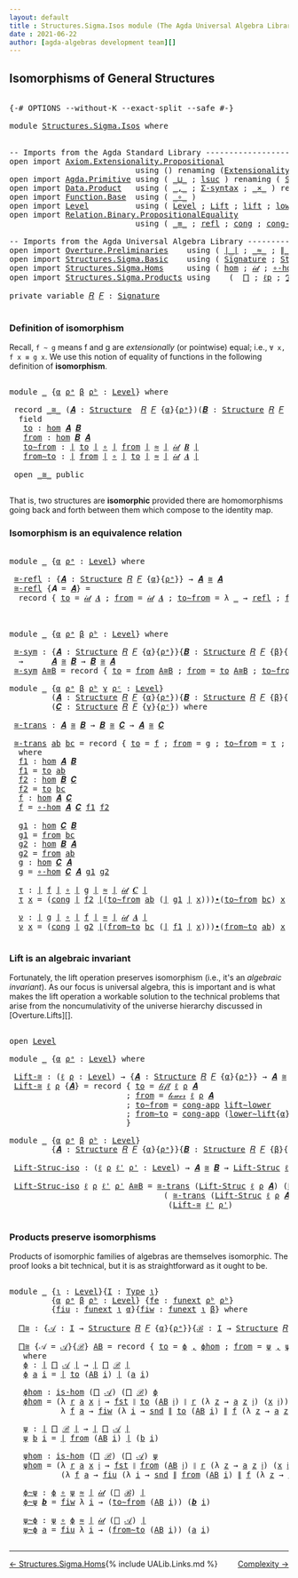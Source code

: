 ```yaml
---
layout: default
title : Structures.Sigma.Isos module (The Agda Universal Algebra Library)
date : 2021-06-22
author: [agda-algebras development team][]
---
```


## <a id="isomorphisms-of-general-structures">Isomorphisms of General Structures</a>

<pre class="Agda">

<a id="261" class="Symbol">{-#</a> <a id="265" class="Keyword">OPTIONS</a> <a id="273" class="Pragma">--without-K</a> <a id="285" class="Pragma">--exact-split</a> <a id="299" class="Pragma">--safe</a> <a id="306" class="Symbol">#-}</a>

<a id="311" class="Keyword">module</a> <a id="318" href="Structures.Sigma.Isos.html" class="Module">Structures.Sigma.Isos</a> <a id="340" class="Keyword">where</a>


<a id="348" class="Comment">-- Imports from the Agda Standard Library ------------------------------------------------------</a>
<a id="445" class="Keyword">open</a> <a id="450" class="Keyword">import</a> <a id="457" href="Axiom.Extensionality.Propositional.html" class="Module">Axiom.Extensionality.Propositional</a>
                           <a id="519" class="Keyword">using</a> <a id="525" class="Symbol">()</a> <a id="528" class="Keyword">renaming</a> <a id="537" class="Symbol">(</a><a id="538" href="Axiom.Extensionality.Propositional.html#741" class="Function">Extensionality</a> <a id="553" class="Symbol">to</a> <a id="556" class="Function">funext</a><a id="562" class="Symbol">)</a>
<a id="564" class="Keyword">open</a> <a id="569" class="Keyword">import</a> <a id="576" href="Agda.Primitive.html" class="Module">Agda.Primitive</a> <a id="591" class="Keyword">using</a> <a id="597" class="Symbol">(</a> <a id="599" href="Agda.Primitive.html#810" class="Primitive Operator">_⊔_</a> <a id="603" class="Symbol">;</a> <a id="605" href="Agda.Primitive.html#780" class="Primitive">lsuc</a> <a id="610" class="Symbol">)</a> <a id="612" class="Keyword">renaming</a> <a id="621" class="Symbol">(</a> <a id="623" href="Agda.Primitive.html#326" class="Primitive">Set</a> <a id="627" class="Symbol">to</a> <a id="630" class="Primitive">Type</a> <a id="635" class="Symbol">)</a>
<a id="637" class="Keyword">open</a> <a id="642" class="Keyword">import</a> <a id="649" href="Data.Product.html" class="Module">Data.Product</a>   <a id="664" class="Keyword">using</a> <a id="670" class="Symbol">(</a> <a id="672" href="Agda.Builtin.Sigma.html#236" class="InductiveConstructor Operator">_,_</a> <a id="676" class="Symbol">;</a> <a id="678" href="Data.Product.html#916" class="Function">Σ-syntax</a> <a id="687" class="Symbol">;</a> <a id="689" href="Data.Product.html#1167" class="Function Operator">_×_</a> <a id="693" class="Symbol">)</a> <a id="695" class="Keyword">renaming</a> <a id="704" class="Symbol">(</a> <a id="706" href="Agda.Builtin.Sigma.html#252" class="Field">proj₁</a> <a id="712" class="Symbol">to</a> <a id="715" class="Field">fst</a> <a id="719" class="Symbol">;</a> <a id="721" href="Agda.Builtin.Sigma.html#264" class="Field">proj₂</a> <a id="727" class="Symbol">to</a> <a id="730" class="Field">snd</a> <a id="734" class="Symbol">)</a>
<a id="736" class="Keyword">open</a> <a id="741" class="Keyword">import</a> <a id="748" href="Function.Base.html" class="Module">Function.Base</a>  <a id="763" class="Keyword">using</a> <a id="769" class="Symbol">(</a> <a id="771" href="Function.Base.html#1031" class="Function Operator">_∘_</a> <a id="775" class="Symbol">)</a>
<a id="777" class="Keyword">open</a> <a id="782" class="Keyword">import</a> <a id="789" href="Level.html" class="Module">Level</a>          <a id="804" class="Keyword">using</a> <a id="810" class="Symbol">(</a> <a id="812" href="Agda.Primitive.html#597" class="Postulate">Level</a> <a id="818" class="Symbol">;</a> <a id="820" href="Level.html#400" class="Record">Lift</a> <a id="825" class="Symbol">;</a> <a id="827" href="Level.html#457" class="InductiveConstructor">lift</a> <a id="832" class="Symbol">;</a> <a id="834" href="Level.html#470" class="Field">lower</a> <a id="840" class="Symbol">)</a>
<a id="842" class="Keyword">open</a> <a id="847" class="Keyword">import</a> <a id="854" href="Relation.Binary.PropositionalEquality.html" class="Module">Relation.Binary.PropositionalEquality</a>
                           <a id="919" class="Keyword">using</a> <a id="925" class="Symbol">(</a> <a id="927" href="Agda.Builtin.Equality.html#151" class="Datatype Operator">_≡_</a> <a id="931" class="Symbol">;</a> <a id="933" href="Agda.Builtin.Equality.html#208" class="InductiveConstructor">refl</a> <a id="938" class="Symbol">;</a> <a id="940" href="Relation.Binary.PropositionalEquality.Core.html#1130" class="Function">cong</a> <a id="945" class="Symbol">;</a> <a id="947" href="Relation.Binary.PropositionalEquality.Core.html#1461" class="Function">cong-app</a> <a id="956" class="Symbol">)</a>

<a id="959" class="Comment">-- Imports from the Agda Universal Algebra Library ---------------------------------------------</a>
<a id="1056" class="Keyword">open</a> <a id="1061" class="Keyword">import</a> <a id="1068" href="Overture.Preliminaries.html" class="Module">Overture.Preliminaries</a>    <a id="1094" class="Keyword">using</a> <a id="1100" class="Symbol">(</a> <a id="1102" href="Overture.Preliminaries.html#4524" class="Function Operator">∣_∣</a> <a id="1106" class="Symbol">;</a> <a id="1108" href="Overture.Preliminaries.html#9602" class="Function Operator">_≈_</a> <a id="1112" class="Symbol">;</a> <a id="1114" href="Overture.Preliminaries.html#4562" class="Function Operator">∥_∥</a> <a id="1118" class="Symbol">;</a> <a id="1120" href="Overture.Preliminaries.html#5554" class="Function Operator">_∙_</a> <a id="1124" class="Symbol">;</a> <a id="1126" href="Overture.Preliminaries.html#8928" class="Function">lower∼lift</a> <a id="1137" class="Symbol">;</a> <a id="1139" href="Overture.Preliminaries.html#8852" class="Function">lift∼lower</a> <a id="1150" class="Symbol">)</a>
<a id="1152" class="Keyword">open</a> <a id="1157" class="Keyword">import</a> <a id="1164" href="Structures.Sigma.Basic.html" class="Module">Structures.Sigma.Basic</a>    <a id="1190" class="Keyword">using</a> <a id="1196" class="Symbol">(</a> <a id="1198" href="Structures.Sigma.Basic.html#1170" class="Function">Signature</a> <a id="1208" class="Symbol">;</a> <a id="1210" href="Structures.Sigma.Basic.html#1331" class="Function">Structure</a> <a id="1220" class="Symbol">;</a> <a id="1222" href="Structures.Sigma.Basic.html#3854" class="Function">Lift-Struc</a> <a id="1233" class="Symbol">)</a>
<a id="1235" class="Keyword">open</a> <a id="1240" class="Keyword">import</a> <a id="1247" href="Structures.Sigma.Homs.html" class="Module">Structures.Sigma.Homs</a>     <a id="1273" class="Keyword">using</a> <a id="1279" class="Symbol">(</a> <a id="1281" href="Structures.Sigma.Homs.html#2342" class="Function">hom</a> <a id="1285" class="Symbol">;</a> <a id="1287" href="Structures.Sigma.Homs.html#3456" class="Function">𝒾𝒹</a> <a id="1290" class="Symbol">;</a> <a id="1292" href="Structures.Sigma.Homs.html#3330" class="Function">∘-hom</a> <a id="1298" class="Symbol">;</a> <a id="1300" href="Structures.Sigma.Homs.html#4285" class="Function">𝓁𝒾𝒻𝓉</a> <a id="1305" class="Symbol">;</a> <a id="1307" href="Structures.Sigma.Homs.html#4425" class="Function">𝓁ℴ𝓌ℯ𝓇</a> <a id="1313" class="Symbol">;</a> <a id="1315" href="Structures.Sigma.Homs.html#2251" class="Function">is-hom</a><a id="1321" class="Symbol">)</a>
<a id="1323" class="Keyword">open</a> <a id="1328" class="Keyword">import</a> <a id="1335" href="Structures.Sigma.Products.html" class="Module">Structures.Sigma.Products</a> <a id="1361" class="Keyword">using</a>    <a id="1370" class="Symbol">(</a>  <a id="1373" href="Structures.Sigma.Products.html#874" class="Function">⨅</a> <a id="1375" class="Symbol">;</a> <a id="1377" href="Structures.Sigma.Products.html#1275" class="Function">ℓp</a> <a id="1380" class="Symbol">;</a> <a id="1382" href="Structures.Sigma.Products.html#1311" class="Function">ℑ</a> <a id="1384" class="Symbol">;</a> <a id="1386" href="Structures.Sigma.Products.html#1361" class="Function">𝔖</a> <a id="1388" class="Symbol">;</a> <a id="1390" href="Structures.Sigma.Products.html#1429" class="Function">class-prod</a> <a id="1401" class="Symbol">)</a>

<a id="1404" class="Keyword">private</a> <a id="1412" class="Keyword">variable</a> <a id="1421" href="Structures.Sigma.Isos.html#1421" class="Generalizable">𝑅</a> <a id="1423" href="Structures.Sigma.Isos.html#1423" class="Generalizable">𝐹</a> <a id="1425" class="Symbol">:</a> <a id="1427" href="Structures.Sigma.Basic.html#1170" class="Function">Signature</a>

</pre>


### <a id="isomorphism-toolbox">Definition of isomorphism</a>

Recall, `f ~ g` means f and g are *extensionally* (or pointwise) equal; i.e., `∀ x, f x ≡ g x`. We use this notion of equality of functions in the following definition of **isomorphism**.

<pre class="Agda">

<a id="1717" class="Keyword">module</a> <a id="1724" href="Structures.Sigma.Isos.html#1724" class="Module">_</a> <a id="1726" class="Symbol">{</a><a id="1727" href="Structures.Sigma.Isos.html#1727" class="Bound">α</a> <a id="1729" href="Structures.Sigma.Isos.html#1729" class="Bound">ρᵃ</a> <a id="1732" href="Structures.Sigma.Isos.html#1732" class="Bound">β</a> <a id="1734" href="Structures.Sigma.Isos.html#1734" class="Bound">ρᵇ</a> <a id="1737" class="Symbol">:</a> <a id="1739" href="Agda.Primitive.html#597" class="Postulate">Level</a><a id="1744" class="Symbol">}</a> <a id="1746" class="Keyword">where</a>

 <a id="1754" class="Keyword">record</a> <a id="1761" href="Structures.Sigma.Isos.html#1761" class="Record Operator">_≅_</a> <a id="1765" class="Symbol">(</a><a id="1766" href="Structures.Sigma.Isos.html#1766" class="Bound">𝑨</a> <a id="1768" class="Symbol">:</a> <a id="1770" href="Structures.Sigma.Basic.html#1331" class="Function">Structure</a>  <a id="1781" href="Structures.Sigma.Isos.html#1421" class="Generalizable">𝑅</a> <a id="1783" href="Structures.Sigma.Isos.html#1423" class="Generalizable">𝐹</a> <a id="1785" class="Symbol">{</a><a id="1786" href="Structures.Sigma.Isos.html#1727" class="Bound">α</a><a id="1787" class="Symbol">}{</a><a id="1789" href="Structures.Sigma.Isos.html#1729" class="Bound">ρᵃ</a><a id="1791" class="Symbol">})(</a><a id="1794" href="Structures.Sigma.Isos.html#1794" class="Bound">𝑩</a> <a id="1796" class="Symbol">:</a> <a id="1798" href="Structures.Sigma.Basic.html#1331" class="Function">Structure</a> <a id="1808" href="Structures.Sigma.Isos.html#1421" class="Generalizable">𝑅</a> <a id="1810" href="Structures.Sigma.Isos.html#1423" class="Generalizable">𝐹</a> <a id="1812" class="Symbol">{</a><a id="1813" href="Structures.Sigma.Isos.html#1732" class="Bound">β</a><a id="1814" class="Symbol">}{</a><a id="1816" href="Structures.Sigma.Isos.html#1734" class="Bound">ρᵇ</a><a id="1818" class="Symbol">})</a> <a id="1821" class="Symbol">:</a> <a id="1823" href="Structures.Sigma.Isos.html#630" class="Primitive">Type</a> <a id="1828" class="Symbol">(</a><a id="1829" href="Structures.Sigma.Isos.html#1727" class="Bound">α</a> <a id="1831" href="Agda.Primitive.html#810" class="Primitive Operator">⊔</a> <a id="1833" href="Structures.Sigma.Isos.html#1729" class="Bound">ρᵃ</a> <a id="1836" href="Agda.Primitive.html#810" class="Primitive Operator">⊔</a> <a id="1838" href="Structures.Sigma.Isos.html#1732" class="Bound">β</a> <a id="1840" href="Agda.Primitive.html#810" class="Primitive Operator">⊔</a> <a id="1842" href="Structures.Sigma.Isos.html#1734" class="Bound">ρᵇ</a><a id="1844" class="Symbol">)</a> <a id="1846" class="Keyword">where</a>
  <a id="1854" class="Keyword">field</a>
   <a id="1863" href="Structures.Sigma.Isos.html#1863" class="Field">to</a> <a id="1866" class="Symbol">:</a> <a id="1868" href="Structures.Sigma.Homs.html#2342" class="Function">hom</a> <a id="1872" href="Structures.Sigma.Isos.html#1766" class="Bound">𝑨</a> <a id="1874" href="Structures.Sigma.Isos.html#1794" class="Bound">𝑩</a>
   <a id="1879" href="Structures.Sigma.Isos.html#1879" class="Field">from</a> <a id="1884" class="Symbol">:</a> <a id="1886" href="Structures.Sigma.Homs.html#2342" class="Function">hom</a> <a id="1890" href="Structures.Sigma.Isos.html#1794" class="Bound">𝑩</a> <a id="1892" href="Structures.Sigma.Isos.html#1766" class="Bound">𝑨</a>
   <a id="1897" href="Structures.Sigma.Isos.html#1897" class="Field">to∼from</a> <a id="1905" class="Symbol">:</a> <a id="1907" href="Overture.Preliminaries.html#4524" class="Function Operator">∣</a> <a id="1909" href="Structures.Sigma.Isos.html#1863" class="Field">to</a> <a id="1912" href="Overture.Preliminaries.html#4524" class="Function Operator">∣</a> <a id="1914" href="Function.Base.html#1031" class="Function Operator">∘</a> <a id="1916" href="Overture.Preliminaries.html#4524" class="Function Operator">∣</a> <a id="1918" href="Structures.Sigma.Isos.html#1879" class="Field">from</a> <a id="1923" href="Overture.Preliminaries.html#4524" class="Function Operator">∣</a> <a id="1925" href="Overture.Preliminaries.html#9602" class="Function Operator">≈</a> <a id="1927" href="Overture.Preliminaries.html#4524" class="Function Operator">∣</a> <a id="1929" href="Structures.Sigma.Homs.html#3456" class="Function">𝒾𝒹</a> <a id="1932" href="Structures.Sigma.Isos.html#1794" class="Bound">𝑩</a> <a id="1934" href="Overture.Preliminaries.html#4524" class="Function Operator">∣</a>
   <a id="1939" href="Structures.Sigma.Isos.html#1939" class="Field">from∼to</a> <a id="1947" class="Symbol">:</a> <a id="1949" href="Overture.Preliminaries.html#4524" class="Function Operator">∣</a> <a id="1951" href="Structures.Sigma.Isos.html#1879" class="Field">from</a> <a id="1956" href="Overture.Preliminaries.html#4524" class="Function Operator">∣</a> <a id="1958" href="Function.Base.html#1031" class="Function Operator">∘</a> <a id="1960" href="Overture.Preliminaries.html#4524" class="Function Operator">∣</a> <a id="1962" href="Structures.Sigma.Isos.html#1863" class="Field">to</a> <a id="1965" href="Overture.Preliminaries.html#4524" class="Function Operator">∣</a> <a id="1967" href="Overture.Preliminaries.html#9602" class="Function Operator">≈</a> <a id="1969" href="Overture.Preliminaries.html#4524" class="Function Operator">∣</a> <a id="1971" href="Structures.Sigma.Homs.html#3456" class="Function">𝒾𝒹</a> <a id="1974" href="Structures.Sigma.Isos.html#1766" class="Bound">𝑨</a> <a id="1976" href="Overture.Preliminaries.html#4524" class="Function Operator">∣</a>

 <a id="1980" class="Keyword">open</a> <a id="1985" href="Structures.Sigma.Isos.html#1761" class="Module Operator">_≅_</a> <a id="1989" class="Keyword">public</a>

</pre>

That is, two structures are **isomorphic** provided there are homomorphisms going back and forth between them which compose to the identity map.



### <a id="isomorphism-is-an-equivalence-relation">Isomorphism is an equivalence relation</a>

<pre class="Agda">

<a id="2266" class="Keyword">module</a> <a id="2273" href="Structures.Sigma.Isos.html#2273" class="Module">_</a> <a id="2275" class="Symbol">{</a><a id="2276" href="Structures.Sigma.Isos.html#2276" class="Bound">α</a> <a id="2278" href="Structures.Sigma.Isos.html#2278" class="Bound">ρᵃ</a> <a id="2281" class="Symbol">:</a> <a id="2283" href="Agda.Primitive.html#597" class="Postulate">Level</a><a id="2288" class="Symbol">}</a> <a id="2290" class="Keyword">where</a>

 <a id="2298" href="Structures.Sigma.Isos.html#2298" class="Function">≅-refl</a> <a id="2305" class="Symbol">:</a> <a id="2307" class="Symbol">{</a><a id="2308" href="Structures.Sigma.Isos.html#2308" class="Bound">𝑨</a> <a id="2310" class="Symbol">:</a> <a id="2312" href="Structures.Sigma.Basic.html#1331" class="Function">Structure</a> <a id="2322" href="Structures.Sigma.Isos.html#1421" class="Generalizable">𝑅</a> <a id="2324" href="Structures.Sigma.Isos.html#1423" class="Generalizable">𝐹</a> <a id="2326" class="Symbol">{</a><a id="2327" href="Structures.Sigma.Isos.html#2276" class="Bound">α</a><a id="2328" class="Symbol">}{</a><a id="2330" href="Structures.Sigma.Isos.html#2278" class="Bound">ρᵃ</a><a id="2332" class="Symbol">}}</a> <a id="2335" class="Symbol">→</a> <a id="2337" href="Structures.Sigma.Isos.html#2308" class="Bound">𝑨</a> <a id="2339" href="Structures.Sigma.Isos.html#1761" class="Record Operator">≅</a> <a id="2341" href="Structures.Sigma.Isos.html#2308" class="Bound">𝑨</a>
 <a id="2344" href="Structures.Sigma.Isos.html#2298" class="Function">≅-refl</a> <a id="2351" class="Symbol">{</a><a id="2352" class="Argument">𝑨</a> <a id="2354" class="Symbol">=</a> <a id="2356" href="Structures.Sigma.Isos.html#2356" class="Bound">𝑨</a><a id="2357" class="Symbol">}</a> <a id="2359" class="Symbol">=</a>
  <a id="2363" class="Keyword">record</a> <a id="2370" class="Symbol">{</a> <a id="2372" href="Structures.Sigma.Isos.html#1863" class="Field">to</a> <a id="2375" class="Symbol">=</a> <a id="2377" href="Structures.Sigma.Homs.html#3456" class="Function">𝒾𝒹</a> <a id="2380" href="Structures.Sigma.Isos.html#2356" class="Bound">𝑨</a> <a id="2382" class="Symbol">;</a> <a id="2384" href="Structures.Sigma.Isos.html#1879" class="Field">from</a> <a id="2389" class="Symbol">=</a> <a id="2391" href="Structures.Sigma.Homs.html#3456" class="Function">𝒾𝒹</a> <a id="2394" href="Structures.Sigma.Isos.html#2356" class="Bound">𝑨</a> <a id="2396" class="Symbol">;</a> <a id="2398" href="Structures.Sigma.Isos.html#1897" class="Field">to∼from</a> <a id="2406" class="Symbol">=</a> <a id="2408" class="Symbol">λ</a> <a id="2410" href="Structures.Sigma.Isos.html#2410" class="Bound">_</a> <a id="2412" class="Symbol">→</a> <a id="2414" href="Agda.Builtin.Equality.html#208" class="InductiveConstructor">refl</a> <a id="2419" class="Symbol">;</a> <a id="2421" href="Structures.Sigma.Isos.html#1939" class="Field">from∼to</a> <a id="2429" class="Symbol">=</a> <a id="2431" class="Symbol">λ</a> <a id="2433" href="Structures.Sigma.Isos.html#2433" class="Bound">_</a> <a id="2435" class="Symbol">→</a> <a id="2437" href="Agda.Builtin.Equality.html#208" class="InductiveConstructor">refl</a> <a id="2442" class="Symbol">}</a>



<a id="2447" class="Keyword">module</a> <a id="2454" href="Structures.Sigma.Isos.html#2454" class="Module">_</a> <a id="2456" class="Symbol">{</a><a id="2457" href="Structures.Sigma.Isos.html#2457" class="Bound">α</a> <a id="2459" href="Structures.Sigma.Isos.html#2459" class="Bound">ρᵃ</a> <a id="2462" href="Structures.Sigma.Isos.html#2462" class="Bound">β</a> <a id="2464" href="Structures.Sigma.Isos.html#2464" class="Bound">ρᵇ</a> <a id="2467" class="Symbol">:</a> <a id="2469" href="Agda.Primitive.html#597" class="Postulate">Level</a><a id="2474" class="Symbol">}</a> <a id="2476" class="Keyword">where</a>

 <a id="2484" href="Structures.Sigma.Isos.html#2484" class="Function">≅-sym</a> <a id="2490" class="Symbol">:</a> <a id="2492" class="Symbol">{</a><a id="2493" href="Structures.Sigma.Isos.html#2493" class="Bound">𝑨</a> <a id="2495" class="Symbol">:</a> <a id="2497" href="Structures.Sigma.Basic.html#1331" class="Function">Structure</a> <a id="2507" href="Structures.Sigma.Isos.html#1421" class="Generalizable">𝑅</a> <a id="2509" href="Structures.Sigma.Isos.html#1423" class="Generalizable">𝐹</a> <a id="2511" class="Symbol">{</a><a id="2512" href="Structures.Sigma.Isos.html#2457" class="Bound">α</a><a id="2513" class="Symbol">}{</a><a id="2515" href="Structures.Sigma.Isos.html#2459" class="Bound">ρᵃ</a><a id="2517" class="Symbol">}}{</a><a id="2520" href="Structures.Sigma.Isos.html#2520" class="Bound">𝑩</a> <a id="2522" class="Symbol">:</a> <a id="2524" href="Structures.Sigma.Basic.html#1331" class="Function">Structure</a> <a id="2534" href="Structures.Sigma.Isos.html#1421" class="Generalizable">𝑅</a> <a id="2536" href="Structures.Sigma.Isos.html#1423" class="Generalizable">𝐹</a> <a id="2538" class="Symbol">{</a><a id="2539" href="Structures.Sigma.Isos.html#2462" class="Bound">β</a><a id="2540" class="Symbol">}{</a><a id="2542" href="Structures.Sigma.Isos.html#2464" class="Bound">ρᵇ</a><a id="2544" class="Symbol">}}</a>
  <a id="2549" class="Symbol">→</a>      <a id="2556" href="Structures.Sigma.Isos.html#2493" class="Bound">𝑨</a> <a id="2558" href="Structures.Sigma.Isos.html#1761" class="Record Operator">≅</a> <a id="2560" href="Structures.Sigma.Isos.html#2520" class="Bound">𝑩</a> <a id="2562" class="Symbol">→</a> <a id="2564" href="Structures.Sigma.Isos.html#2520" class="Bound">𝑩</a> <a id="2566" href="Structures.Sigma.Isos.html#1761" class="Record Operator">≅</a> <a id="2568" href="Structures.Sigma.Isos.html#2493" class="Bound">𝑨</a>
 <a id="2571" href="Structures.Sigma.Isos.html#2484" class="Function">≅-sym</a> <a id="2577" href="Structures.Sigma.Isos.html#2577" class="Bound">A≅B</a> <a id="2581" class="Symbol">=</a> <a id="2583" class="Keyword">record</a> <a id="2590" class="Symbol">{</a> <a id="2592" href="Structures.Sigma.Isos.html#1863" class="Field">to</a> <a id="2595" class="Symbol">=</a> <a id="2597" href="Structures.Sigma.Isos.html#1879" class="Field">from</a> <a id="2602" href="Structures.Sigma.Isos.html#2577" class="Bound">A≅B</a> <a id="2606" class="Symbol">;</a> <a id="2608" href="Structures.Sigma.Isos.html#1879" class="Field">from</a> <a id="2613" class="Symbol">=</a> <a id="2615" href="Structures.Sigma.Isos.html#1863" class="Field">to</a> <a id="2618" href="Structures.Sigma.Isos.html#2577" class="Bound">A≅B</a> <a id="2622" class="Symbol">;</a> <a id="2624" href="Structures.Sigma.Isos.html#1897" class="Field">to∼from</a> <a id="2632" class="Symbol">=</a> <a id="2634" href="Structures.Sigma.Isos.html#1939" class="Field">from∼to</a> <a id="2642" href="Structures.Sigma.Isos.html#2577" class="Bound">A≅B</a> <a id="2646" class="Symbol">;</a> <a id="2648" href="Structures.Sigma.Isos.html#1939" class="Field">from∼to</a> <a id="2656" class="Symbol">=</a> <a id="2658" href="Structures.Sigma.Isos.html#1897" class="Field">to∼from</a> <a id="2666" href="Structures.Sigma.Isos.html#2577" class="Bound">A≅B</a> <a id="2670" class="Symbol">}</a>

<a id="2673" class="Keyword">module</a> <a id="2680" href="Structures.Sigma.Isos.html#2680" class="Module">_</a> <a id="2682" class="Symbol">{</a><a id="2683" href="Structures.Sigma.Isos.html#2683" class="Bound">α</a> <a id="2685" href="Structures.Sigma.Isos.html#2685" class="Bound">ρᵃ</a> <a id="2688" href="Structures.Sigma.Isos.html#2688" class="Bound">β</a> <a id="2690" href="Structures.Sigma.Isos.html#2690" class="Bound">ρᵇ</a> <a id="2693" href="Structures.Sigma.Isos.html#2693" class="Bound">γ</a> <a id="2695" href="Structures.Sigma.Isos.html#2695" class="Bound">ρᶜ</a> <a id="2698" class="Symbol">:</a> <a id="2700" href="Agda.Primitive.html#597" class="Postulate">Level</a><a id="2705" class="Symbol">}</a>
         <a id="2716" class="Symbol">(</a><a id="2717" href="Structures.Sigma.Isos.html#2717" class="Bound">𝑨</a> <a id="2719" class="Symbol">:</a> <a id="2721" href="Structures.Sigma.Basic.html#1331" class="Function">Structure</a> <a id="2731" href="Structures.Sigma.Isos.html#1421" class="Generalizable">𝑅</a> <a id="2733" href="Structures.Sigma.Isos.html#1423" class="Generalizable">𝐹</a> <a id="2735" class="Symbol">{</a><a id="2736" href="Structures.Sigma.Isos.html#2683" class="Bound">α</a><a id="2737" class="Symbol">}{</a><a id="2739" href="Structures.Sigma.Isos.html#2685" class="Bound">ρᵃ</a><a id="2741" class="Symbol">}){</a><a id="2744" href="Structures.Sigma.Isos.html#2744" class="Bound">𝑩</a> <a id="2746" class="Symbol">:</a> <a id="2748" href="Structures.Sigma.Basic.html#1331" class="Function">Structure</a> <a id="2758" href="Structures.Sigma.Isos.html#1421" class="Generalizable">𝑅</a> <a id="2760" href="Structures.Sigma.Isos.html#1423" class="Generalizable">𝐹</a> <a id="2762" class="Symbol">{</a><a id="2763" href="Structures.Sigma.Isos.html#2688" class="Bound">β</a><a id="2764" class="Symbol">}{</a><a id="2766" href="Structures.Sigma.Isos.html#2690" class="Bound">ρᵇ</a><a id="2768" class="Symbol">}}</a>
         <a id="2780" class="Symbol">(</a><a id="2781" href="Structures.Sigma.Isos.html#2781" class="Bound">𝑪</a> <a id="2783" class="Symbol">:</a> <a id="2785" href="Structures.Sigma.Basic.html#1331" class="Function">Structure</a> <a id="2795" href="Structures.Sigma.Isos.html#1421" class="Generalizable">𝑅</a> <a id="2797" href="Structures.Sigma.Isos.html#1423" class="Generalizable">𝐹</a> <a id="2799" class="Symbol">{</a><a id="2800" href="Structures.Sigma.Isos.html#2693" class="Bound">γ</a><a id="2801" class="Symbol">}{</a><a id="2803" href="Structures.Sigma.Isos.html#2695" class="Bound">ρᶜ</a><a id="2805" class="Symbol">})</a> <a id="2808" class="Keyword">where</a>

 <a id="2816" href="Structures.Sigma.Isos.html#2816" class="Function">≅-trans</a> <a id="2824" class="Symbol">:</a> <a id="2826" href="Structures.Sigma.Isos.html#2717" class="Bound">𝑨</a> <a id="2828" href="Structures.Sigma.Isos.html#1761" class="Record Operator">≅</a> <a id="2830" href="Structures.Sigma.Isos.html#2744" class="Bound">𝑩</a> <a id="2832" class="Symbol">→</a> <a id="2834" href="Structures.Sigma.Isos.html#2744" class="Bound">𝑩</a> <a id="2836" href="Structures.Sigma.Isos.html#1761" class="Record Operator">≅</a> <a id="2838" href="Structures.Sigma.Isos.html#2781" class="Bound">𝑪</a> <a id="2840" class="Symbol">→</a> <a id="2842" href="Structures.Sigma.Isos.html#2717" class="Bound">𝑨</a> <a id="2844" href="Structures.Sigma.Isos.html#1761" class="Record Operator">≅</a> <a id="2846" href="Structures.Sigma.Isos.html#2781" class="Bound">𝑪</a>

 <a id="2850" href="Structures.Sigma.Isos.html#2816" class="Function">≅-trans</a> <a id="2858" href="Structures.Sigma.Isos.html#2858" class="Bound">ab</a> <a id="2861" href="Structures.Sigma.Isos.html#2861" class="Bound">bc</a> <a id="2864" class="Symbol">=</a> <a id="2866" class="Keyword">record</a> <a id="2873" class="Symbol">{</a> <a id="2875" href="Structures.Sigma.Isos.html#1863" class="Field">to</a> <a id="2878" class="Symbol">=</a> <a id="2880" href="Structures.Sigma.Isos.html#2989" class="Function">f</a> <a id="2882" class="Symbol">;</a> <a id="2884" href="Structures.Sigma.Isos.html#1879" class="Field">from</a> <a id="2889" class="Symbol">=</a> <a id="2891" href="Structures.Sigma.Isos.html#3086" class="Function">g</a> <a id="2893" class="Symbol">;</a> <a id="2895" href="Structures.Sigma.Isos.html#1897" class="Field">to∼from</a> <a id="2903" class="Symbol">=</a> <a id="2905" href="Structures.Sigma.Isos.html#3123" class="Function">τ</a> <a id="2907" class="Symbol">;</a> <a id="2909" href="Structures.Sigma.Isos.html#1939" class="Field">from∼to</a> <a id="2917" class="Symbol">=</a> <a id="2919" href="Structures.Sigma.Isos.html#3215" class="Function">ν</a> <a id="2921" class="Symbol">}</a>
  <a id="2925" class="Keyword">where</a>
  <a id="2933" href="Structures.Sigma.Isos.html#2933" class="Function">f1</a> <a id="2936" class="Symbol">:</a> <a id="2938" href="Structures.Sigma.Homs.html#2342" class="Function">hom</a> <a id="2942" href="Structures.Sigma.Isos.html#2717" class="Bound">𝑨</a> <a id="2944" href="Structures.Sigma.Isos.html#2744" class="Bound">𝑩</a>
  <a id="2948" href="Structures.Sigma.Isos.html#2933" class="Function">f1</a> <a id="2951" class="Symbol">=</a> <a id="2953" href="Structures.Sigma.Isos.html#1863" class="Field">to</a> <a id="2956" href="Structures.Sigma.Isos.html#2858" class="Bound">ab</a>
  <a id="2961" href="Structures.Sigma.Isos.html#2961" class="Function">f2</a> <a id="2964" class="Symbol">:</a> <a id="2966" href="Structures.Sigma.Homs.html#2342" class="Function">hom</a> <a id="2970" href="Structures.Sigma.Isos.html#2744" class="Bound">𝑩</a> <a id="2972" href="Structures.Sigma.Isos.html#2781" class="Bound">𝑪</a>
  <a id="2976" href="Structures.Sigma.Isos.html#2961" class="Function">f2</a> <a id="2979" class="Symbol">=</a> <a id="2981" href="Structures.Sigma.Isos.html#1863" class="Field">to</a> <a id="2984" href="Structures.Sigma.Isos.html#2861" class="Bound">bc</a>
  <a id="2989" href="Structures.Sigma.Isos.html#2989" class="Function">f</a> <a id="2991" class="Symbol">:</a> <a id="2993" href="Structures.Sigma.Homs.html#2342" class="Function">hom</a> <a id="2997" href="Structures.Sigma.Isos.html#2717" class="Bound">𝑨</a> <a id="2999" href="Structures.Sigma.Isos.html#2781" class="Bound">𝑪</a>
  <a id="3003" href="Structures.Sigma.Isos.html#2989" class="Function">f</a> <a id="3005" class="Symbol">=</a> <a id="3007" href="Structures.Sigma.Homs.html#3330" class="Function">∘-hom</a> <a id="3013" href="Structures.Sigma.Isos.html#2717" class="Bound">𝑨</a> <a id="3015" href="Structures.Sigma.Isos.html#2781" class="Bound">𝑪</a> <a id="3017" href="Structures.Sigma.Isos.html#2933" class="Function">f1</a> <a id="3020" href="Structures.Sigma.Isos.html#2961" class="Function">f2</a>

  <a id="3026" href="Structures.Sigma.Isos.html#3026" class="Function">g1</a> <a id="3029" class="Symbol">:</a> <a id="3031" href="Structures.Sigma.Homs.html#2342" class="Function">hom</a> <a id="3035" href="Structures.Sigma.Isos.html#2781" class="Bound">𝑪</a> <a id="3037" href="Structures.Sigma.Isos.html#2744" class="Bound">𝑩</a>
  <a id="3041" href="Structures.Sigma.Isos.html#3026" class="Function">g1</a> <a id="3044" class="Symbol">=</a> <a id="3046" href="Structures.Sigma.Isos.html#1879" class="Field">from</a> <a id="3051" href="Structures.Sigma.Isos.html#2861" class="Bound">bc</a>
  <a id="3056" href="Structures.Sigma.Isos.html#3056" class="Function">g2</a> <a id="3059" class="Symbol">:</a> <a id="3061" href="Structures.Sigma.Homs.html#2342" class="Function">hom</a> <a id="3065" href="Structures.Sigma.Isos.html#2744" class="Bound">𝑩</a> <a id="3067" href="Structures.Sigma.Isos.html#2717" class="Bound">𝑨</a>
  <a id="3071" href="Structures.Sigma.Isos.html#3056" class="Function">g2</a> <a id="3074" class="Symbol">=</a> <a id="3076" href="Structures.Sigma.Isos.html#1879" class="Field">from</a> <a id="3081" href="Structures.Sigma.Isos.html#2858" class="Bound">ab</a>
  <a id="3086" href="Structures.Sigma.Isos.html#3086" class="Function">g</a> <a id="3088" class="Symbol">:</a> <a id="3090" href="Structures.Sigma.Homs.html#2342" class="Function">hom</a> <a id="3094" href="Structures.Sigma.Isos.html#2781" class="Bound">𝑪</a> <a id="3096" href="Structures.Sigma.Isos.html#2717" class="Bound">𝑨</a>
  <a id="3100" href="Structures.Sigma.Isos.html#3086" class="Function">g</a> <a id="3102" class="Symbol">=</a> <a id="3104" href="Structures.Sigma.Homs.html#3330" class="Function">∘-hom</a> <a id="3110" href="Structures.Sigma.Isos.html#2781" class="Bound">𝑪</a> <a id="3112" href="Structures.Sigma.Isos.html#2717" class="Bound">𝑨</a> <a id="3114" href="Structures.Sigma.Isos.html#3026" class="Function">g1</a> <a id="3117" href="Structures.Sigma.Isos.html#3056" class="Function">g2</a>

  <a id="3123" href="Structures.Sigma.Isos.html#3123" class="Function">τ</a> <a id="3125" class="Symbol">:</a> <a id="3127" href="Overture.Preliminaries.html#4524" class="Function Operator">∣</a> <a id="3129" href="Structures.Sigma.Isos.html#2989" class="Function">f</a> <a id="3131" href="Overture.Preliminaries.html#4524" class="Function Operator">∣</a> <a id="3133" href="Function.Base.html#1031" class="Function Operator">∘</a> <a id="3135" href="Overture.Preliminaries.html#4524" class="Function Operator">∣</a> <a id="3137" href="Structures.Sigma.Isos.html#3086" class="Function">g</a> <a id="3139" href="Overture.Preliminaries.html#4524" class="Function Operator">∣</a> <a id="3141" href="Overture.Preliminaries.html#9602" class="Function Operator">≈</a> <a id="3143" href="Overture.Preliminaries.html#4524" class="Function Operator">∣</a> <a id="3145" href="Structures.Sigma.Homs.html#3456" class="Function">𝒾𝒹</a> <a id="3148" href="Structures.Sigma.Isos.html#2781" class="Bound">𝑪</a> <a id="3150" href="Overture.Preliminaries.html#4524" class="Function Operator">∣</a>
  <a id="3154" href="Structures.Sigma.Isos.html#3123" class="Function">τ</a> <a id="3156" href="Structures.Sigma.Isos.html#3156" class="Bound">x</a> <a id="3158" class="Symbol">=</a> <a id="3160" class="Symbol">(</a><a id="3161" href="Relation.Binary.PropositionalEquality.Core.html#1130" class="Function">cong</a> <a id="3166" href="Overture.Preliminaries.html#4524" class="Function Operator">∣</a> <a id="3168" href="Structures.Sigma.Isos.html#2961" class="Function">f2</a> <a id="3171" href="Overture.Preliminaries.html#4524" class="Function Operator">∣</a><a id="3172" class="Symbol">(</a><a id="3173" href="Structures.Sigma.Isos.html#1897" class="Field">to∼from</a> <a id="3181" href="Structures.Sigma.Isos.html#2858" class="Bound">ab</a> <a id="3184" class="Symbol">(</a><a id="3185" href="Overture.Preliminaries.html#4524" class="Function Operator">∣</a> <a id="3187" href="Structures.Sigma.Isos.html#3026" class="Function">g1</a> <a id="3190" href="Overture.Preliminaries.html#4524" class="Function Operator">∣</a> <a id="3192" href="Structures.Sigma.Isos.html#3156" class="Bound">x</a><a id="3193" class="Symbol">)))</a><a id="3196" href="Overture.Preliminaries.html#5554" class="Function Operator">∙</a><a id="3197" class="Symbol">(</a><a id="3198" href="Structures.Sigma.Isos.html#1897" class="Field">to∼from</a> <a id="3206" href="Structures.Sigma.Isos.html#2861" class="Bound">bc</a><a id="3208" class="Symbol">)</a> <a id="3210" href="Structures.Sigma.Isos.html#3156" class="Bound">x</a>

  <a id="3215" href="Structures.Sigma.Isos.html#3215" class="Function">ν</a> <a id="3217" class="Symbol">:</a> <a id="3219" href="Overture.Preliminaries.html#4524" class="Function Operator">∣</a> <a id="3221" href="Structures.Sigma.Isos.html#3086" class="Function">g</a> <a id="3223" href="Overture.Preliminaries.html#4524" class="Function Operator">∣</a> <a id="3225" href="Function.Base.html#1031" class="Function Operator">∘</a> <a id="3227" href="Overture.Preliminaries.html#4524" class="Function Operator">∣</a> <a id="3229" href="Structures.Sigma.Isos.html#2989" class="Function">f</a> <a id="3231" href="Overture.Preliminaries.html#4524" class="Function Operator">∣</a> <a id="3233" href="Overture.Preliminaries.html#9602" class="Function Operator">≈</a> <a id="3235" href="Overture.Preliminaries.html#4524" class="Function Operator">∣</a> <a id="3237" href="Structures.Sigma.Homs.html#3456" class="Function">𝒾𝒹</a> <a id="3240" href="Structures.Sigma.Isos.html#2717" class="Bound">𝑨</a> <a id="3242" href="Overture.Preliminaries.html#4524" class="Function Operator">∣</a>
  <a id="3246" href="Structures.Sigma.Isos.html#3215" class="Function">ν</a> <a id="3248" href="Structures.Sigma.Isos.html#3248" class="Bound">x</a> <a id="3250" class="Symbol">=</a> <a id="3252" class="Symbol">(</a><a id="3253" href="Relation.Binary.PropositionalEquality.Core.html#1130" class="Function">cong</a> <a id="3258" href="Overture.Preliminaries.html#4524" class="Function Operator">∣</a> <a id="3260" href="Structures.Sigma.Isos.html#3056" class="Function">g2</a> <a id="3263" href="Overture.Preliminaries.html#4524" class="Function Operator">∣</a><a id="3264" class="Symbol">(</a><a id="3265" href="Structures.Sigma.Isos.html#1939" class="Field">from∼to</a> <a id="3273" href="Structures.Sigma.Isos.html#2861" class="Bound">bc</a> <a id="3276" class="Symbol">(</a><a id="3277" href="Overture.Preliminaries.html#4524" class="Function Operator">∣</a> <a id="3279" href="Structures.Sigma.Isos.html#2933" class="Function">f1</a> <a id="3282" href="Overture.Preliminaries.html#4524" class="Function Operator">∣</a> <a id="3284" href="Structures.Sigma.Isos.html#3248" class="Bound">x</a><a id="3285" class="Symbol">)))</a><a id="3288" href="Overture.Preliminaries.html#5554" class="Function Operator">∙</a><a id="3289" class="Symbol">(</a><a id="3290" href="Structures.Sigma.Isos.html#1939" class="Field">from∼to</a> <a id="3298" href="Structures.Sigma.Isos.html#2858" class="Bound">ab</a><a id="3300" class="Symbol">)</a> <a id="3302" href="Structures.Sigma.Isos.html#3248" class="Bound">x</a>

</pre>

### <a id="lift-is-an-algebraic-invariant">Lift is an algebraic invariant</a>

Fortunately, the lift operation preserves isomorphism (i.e., it's an *algebraic invariant*). As our focus is universal algebra, this is important and is what makes the lift operation a workable solution to the technical problems that arise from the noncumulativity of the universe hierarchy discussed in [Overture.Lifts][].

<pre class="Agda">

<a id="3735" class="Keyword">open</a> <a id="3740" href="Level.html" class="Module">Level</a>

<a id="3747" class="Keyword">module</a> <a id="3754" href="Structures.Sigma.Isos.html#3754" class="Module">_</a> <a id="3756" class="Symbol">{</a><a id="3757" href="Structures.Sigma.Isos.html#3757" class="Bound">α</a> <a id="3759" href="Structures.Sigma.Isos.html#3759" class="Bound">ρᵃ</a> <a id="3762" class="Symbol">:</a> <a id="3764" href="Agda.Primitive.html#597" class="Postulate">Level</a><a id="3769" class="Symbol">}</a> <a id="3771" class="Keyword">where</a>

 <a id="3779" href="Structures.Sigma.Isos.html#3779" class="Function">Lift-≅</a> <a id="3786" class="Symbol">:</a> <a id="3788" class="Symbol">(</a><a id="3789" href="Structures.Sigma.Isos.html#3789" class="Bound">ℓ</a> <a id="3791" href="Structures.Sigma.Isos.html#3791" class="Bound">ρ</a> <a id="3793" class="Symbol">:</a> <a id="3795" href="Agda.Primitive.html#597" class="Postulate">Level</a><a id="3800" class="Symbol">)</a> <a id="3802" class="Symbol">→</a> <a id="3804" class="Symbol">{</a><a id="3805" href="Structures.Sigma.Isos.html#3805" class="Bound">𝑨</a> <a id="3807" class="Symbol">:</a> <a id="3809" href="Structures.Sigma.Basic.html#1331" class="Function">Structure</a> <a id="3819" href="Structures.Sigma.Isos.html#1421" class="Generalizable">𝑅</a> <a id="3821" href="Structures.Sigma.Isos.html#1423" class="Generalizable">𝐹</a> <a id="3823" class="Symbol">{</a><a id="3824" href="Structures.Sigma.Isos.html#3757" class="Bound">α</a><a id="3825" class="Symbol">}{</a><a id="3827" href="Structures.Sigma.Isos.html#3759" class="Bound">ρᵃ</a><a id="3829" class="Symbol">}}</a> <a id="3832" class="Symbol">→</a> <a id="3834" href="Structures.Sigma.Isos.html#3805" class="Bound">𝑨</a> <a id="3836" href="Structures.Sigma.Isos.html#1761" class="Record Operator">≅</a> <a id="3838" class="Symbol">(</a><a id="3839" href="Structures.Sigma.Basic.html#3854" class="Function">Lift-Struc</a> <a id="3850" href="Structures.Sigma.Isos.html#3789" class="Bound">ℓ</a> <a id="3852" href="Structures.Sigma.Isos.html#3791" class="Bound">ρ</a> <a id="3854" href="Structures.Sigma.Isos.html#3805" class="Bound">𝑨</a><a id="3855" class="Symbol">)</a>
 <a id="3858" href="Structures.Sigma.Isos.html#3779" class="Function">Lift-≅</a> <a id="3865" href="Structures.Sigma.Isos.html#3865" class="Bound">ℓ</a> <a id="3867" href="Structures.Sigma.Isos.html#3867" class="Bound">ρ</a> <a id="3869" class="Symbol">{</a><a id="3870" href="Structures.Sigma.Isos.html#3870" class="Bound">𝑨</a><a id="3871" class="Symbol">}</a> <a id="3873" class="Symbol">=</a> <a id="3875" class="Keyword">record</a> <a id="3882" class="Symbol">{</a> <a id="3884" href="Structures.Sigma.Isos.html#1863" class="Field">to</a> <a id="3887" class="Symbol">=</a> <a id="3889" href="Structures.Sigma.Homs.html#4285" class="Function">𝓁𝒾𝒻𝓉</a> <a id="3894" href="Structures.Sigma.Isos.html#3865" class="Bound">ℓ</a> <a id="3896" href="Structures.Sigma.Isos.html#3867" class="Bound">ρ</a> <a id="3898" href="Structures.Sigma.Isos.html#3870" class="Bound">𝑨</a>
                         <a id="3925" class="Symbol">;</a> <a id="3927" href="Structures.Sigma.Isos.html#1879" class="Field">from</a> <a id="3932" class="Symbol">=</a> <a id="3934" href="Structures.Sigma.Homs.html#4425" class="Function">𝓁ℴ𝓌ℯ𝓇</a> <a id="3940" href="Structures.Sigma.Isos.html#3865" class="Bound">ℓ</a> <a id="3942" href="Structures.Sigma.Isos.html#3867" class="Bound">ρ</a> <a id="3944" href="Structures.Sigma.Isos.html#3870" class="Bound">𝑨</a>
                         <a id="3971" class="Symbol">;</a> <a id="3973" href="Structures.Sigma.Isos.html#1897" class="Field">to∼from</a> <a id="3981" class="Symbol">=</a> <a id="3983" href="Relation.Binary.PropositionalEquality.Core.html#1461" class="Function">cong-app</a> <a id="3992" href="Overture.Preliminaries.html#8852" class="Function">lift∼lower</a>
                         <a id="4028" class="Symbol">;</a> <a id="4030" href="Structures.Sigma.Isos.html#1939" class="Field">from∼to</a> <a id="4038" class="Symbol">=</a> <a id="4040" href="Relation.Binary.PropositionalEquality.Core.html#1461" class="Function">cong-app</a> <a id="4049" class="Symbol">(</a><a id="4050" href="Overture.Preliminaries.html#8928" class="Function">lower∼lift</a><a id="4060" class="Symbol">{</a><a id="4061" href="Structures.Sigma.Isos.html#3757" class="Bound">α</a><a id="4062" class="Symbol">}{</a><a id="4064" href="Structures.Sigma.Isos.html#3867" class="Bound">ρ</a><a id="4065" class="Symbol">})</a>
                         <a id="4093" class="Symbol">}</a>

<a id="4096" class="Keyword">module</a> <a id="4103" href="Structures.Sigma.Isos.html#4103" class="Module">_</a> <a id="4105" class="Symbol">{</a><a id="4106" href="Structures.Sigma.Isos.html#4106" class="Bound">α</a> <a id="4108" href="Structures.Sigma.Isos.html#4108" class="Bound">ρᵃ</a> <a id="4111" href="Structures.Sigma.Isos.html#4111" class="Bound">β</a> <a id="4113" href="Structures.Sigma.Isos.html#4113" class="Bound">ρᵇ</a> <a id="4116" class="Symbol">:</a> <a id="4118" href="Agda.Primitive.html#597" class="Postulate">Level</a><a id="4123" class="Symbol">}</a>
         <a id="4134" class="Symbol">{</a><a id="4135" href="Structures.Sigma.Isos.html#4135" class="Bound">𝑨</a> <a id="4137" class="Symbol">:</a> <a id="4139" href="Structures.Sigma.Basic.html#1331" class="Function">Structure</a> <a id="4149" href="Structures.Sigma.Isos.html#1421" class="Generalizable">𝑅</a> <a id="4151" href="Structures.Sigma.Isos.html#1423" class="Generalizable">𝐹</a> <a id="4153" class="Symbol">{</a><a id="4154" href="Structures.Sigma.Isos.html#4106" class="Bound">α</a><a id="4155" class="Symbol">}{</a><a id="4157" href="Structures.Sigma.Isos.html#4108" class="Bound">ρᵃ</a><a id="4159" class="Symbol">}}{</a><a id="4162" href="Structures.Sigma.Isos.html#4162" class="Bound">𝑩</a> <a id="4164" class="Symbol">:</a> <a id="4166" href="Structures.Sigma.Basic.html#1331" class="Function">Structure</a> <a id="4176" href="Structures.Sigma.Isos.html#1421" class="Generalizable">𝑅</a> <a id="4178" href="Structures.Sigma.Isos.html#1423" class="Generalizable">𝐹</a> <a id="4180" class="Symbol">{</a><a id="4181" href="Structures.Sigma.Isos.html#4111" class="Bound">β</a><a id="4182" class="Symbol">}{</a><a id="4184" href="Structures.Sigma.Isos.html#4113" class="Bound">ρᵇ</a><a id="4186" class="Symbol">}}</a> <a id="4189" class="Keyword">where</a>

 <a id="4197" href="Structures.Sigma.Isos.html#4197" class="Function">Lift-Struc-iso</a> <a id="4212" class="Symbol">:</a> <a id="4214" class="Symbol">(</a><a id="4215" href="Structures.Sigma.Isos.html#4215" class="Bound">ℓ</a> <a id="4217" href="Structures.Sigma.Isos.html#4217" class="Bound">ρ</a> <a id="4219" href="Structures.Sigma.Isos.html#4219" class="Bound">ℓ&#39;</a> <a id="4222" href="Structures.Sigma.Isos.html#4222" class="Bound">ρ&#39;</a> <a id="4225" class="Symbol">:</a> <a id="4227" href="Agda.Primitive.html#597" class="Postulate">Level</a><a id="4232" class="Symbol">)</a> <a id="4234" class="Symbol">→</a> <a id="4236" href="Structures.Sigma.Isos.html#4135" class="Bound">𝑨</a> <a id="4238" href="Structures.Sigma.Isos.html#1761" class="Record Operator">≅</a> <a id="4240" href="Structures.Sigma.Isos.html#4162" class="Bound">𝑩</a> <a id="4242" class="Symbol">→</a> <a id="4244" href="Structures.Sigma.Basic.html#3854" class="Function">Lift-Struc</a> <a id="4255" href="Structures.Sigma.Isos.html#4215" class="Bound">ℓ</a> <a id="4257" href="Structures.Sigma.Isos.html#4217" class="Bound">ρ</a> <a id="4259" href="Structures.Sigma.Isos.html#4135" class="Bound">𝑨</a> <a id="4261" href="Structures.Sigma.Isos.html#1761" class="Record Operator">≅</a> <a id="4263" href="Structures.Sigma.Basic.html#3854" class="Function">Lift-Struc</a> <a id="4274" href="Structures.Sigma.Isos.html#4219" class="Bound">ℓ&#39;</a> <a id="4277" href="Structures.Sigma.Isos.html#4222" class="Bound">ρ&#39;</a> <a id="4280" href="Structures.Sigma.Isos.html#4162" class="Bound">𝑩</a>

 <a id="4284" href="Structures.Sigma.Isos.html#4197" class="Function">Lift-Struc-iso</a> <a id="4299" href="Structures.Sigma.Isos.html#4299" class="Bound">ℓ</a> <a id="4301" href="Structures.Sigma.Isos.html#4301" class="Bound">ρ</a> <a id="4303" href="Structures.Sigma.Isos.html#4303" class="Bound">ℓ&#39;</a> <a id="4306" href="Structures.Sigma.Isos.html#4306" class="Bound">ρ&#39;</a> <a id="4309" href="Structures.Sigma.Isos.html#4309" class="Bound">A≅B</a> <a id="4313" class="Symbol">=</a> <a id="4315" href="Structures.Sigma.Isos.html#2816" class="Function">≅-trans</a> <a id="4323" class="Symbol">(</a><a id="4324" href="Structures.Sigma.Basic.html#3854" class="Function">Lift-Struc</a> <a id="4335" href="Structures.Sigma.Isos.html#4299" class="Bound">ℓ</a> <a id="4337" href="Structures.Sigma.Isos.html#4301" class="Bound">ρ</a> <a id="4339" href="Structures.Sigma.Isos.html#4135" class="Bound">𝑨</a><a id="4340" class="Symbol">)</a> <a id="4342" class="Symbol">(</a><a id="4343" href="Structures.Sigma.Basic.html#3854" class="Function">Lift-Struc</a> <a id="4354" href="Structures.Sigma.Isos.html#4303" class="Bound">ℓ&#39;</a> <a id="4357" href="Structures.Sigma.Isos.html#4306" class="Bound">ρ&#39;</a> <a id="4360" href="Structures.Sigma.Isos.html#4162" class="Bound">𝑩</a><a id="4361" class="Symbol">)</a>
                                 <a id="4396" class="Symbol">(</a> <a id="4398" href="Structures.Sigma.Isos.html#2816" class="Function">≅-trans</a> <a id="4406" class="Symbol">(</a><a id="4407" href="Structures.Sigma.Basic.html#3854" class="Function">Lift-Struc</a> <a id="4418" href="Structures.Sigma.Isos.html#4299" class="Bound">ℓ</a> <a id="4420" href="Structures.Sigma.Isos.html#4301" class="Bound">ρ</a> <a id="4422" href="Structures.Sigma.Isos.html#4135" class="Bound">𝑨</a><a id="4423" class="Symbol">)</a> <a id="4425" href="Structures.Sigma.Isos.html#4162" class="Bound">𝑩</a> <a id="4427" class="Symbol">(</a><a id="4428" href="Structures.Sigma.Isos.html#2484" class="Function">≅-sym</a> <a id="4434" class="Symbol">(</a><a id="4435" href="Structures.Sigma.Isos.html#3779" class="Function">Lift-≅</a> <a id="4442" href="Structures.Sigma.Isos.html#4299" class="Bound">ℓ</a> <a id="4444" href="Structures.Sigma.Isos.html#4301" class="Bound">ρ</a><a id="4445" class="Symbol">))</a> <a id="4448" href="Structures.Sigma.Isos.html#4309" class="Bound">A≅B</a> <a id="4452" class="Symbol">)</a>
                                  <a id="4488" class="Symbol">(</a><a id="4489" href="Structures.Sigma.Isos.html#3779" class="Function">Lift-≅</a> <a id="4496" href="Structures.Sigma.Isos.html#4303" class="Bound">ℓ&#39;</a> <a id="4499" href="Structures.Sigma.Isos.html#4306" class="Bound">ρ&#39;</a><a id="4501" class="Symbol">)</a>

</pre>



### <a id="products-preserve-isomorphisms">Products preserve isomorphisms</a>

Products of isomorphic families of algebras are themselves isomorphic. The proof looks a bit technical, but it is as straightforward as it ought to be.

<pre class="Agda">

<a id="4764" class="Keyword">module</a> <a id="4771" href="Structures.Sigma.Isos.html#4771" class="Module">_</a> <a id="4773" class="Symbol">{</a><a id="4774" href="Structures.Sigma.Isos.html#4774" class="Bound">ι</a> <a id="4776" class="Symbol">:</a> <a id="4778" href="Agda.Primitive.html#597" class="Postulate">Level</a><a id="4783" class="Symbol">}{</a><a id="4785" href="Structures.Sigma.Isos.html#4785" class="Bound">I</a> <a id="4787" class="Symbol">:</a> <a id="4789" href="Structures.Sigma.Isos.html#630" class="Primitive">Type</a> <a id="4794" href="Structures.Sigma.Isos.html#4774" class="Bound">ι</a><a id="4795" class="Symbol">}</a>
         <a id="4806" class="Symbol">{</a><a id="4807" href="Structures.Sigma.Isos.html#4807" class="Bound">α</a> <a id="4809" href="Structures.Sigma.Isos.html#4809" class="Bound">ρᵃ</a> <a id="4812" href="Structures.Sigma.Isos.html#4812" class="Bound">β</a> <a id="4814" href="Structures.Sigma.Isos.html#4814" class="Bound">ρᵇ</a> <a id="4817" class="Symbol">:</a> <a id="4819" href="Agda.Primitive.html#597" class="Postulate">Level</a><a id="4824" class="Symbol">}</a> <a id="4826" class="Symbol">{</a><a id="4827" href="Structures.Sigma.Isos.html#4827" class="Bound">fe</a> <a id="4830" class="Symbol">:</a> <a id="4832" href="Structures.Sigma.Isos.html#556" class="Function">funext</a> <a id="4839" href="Structures.Sigma.Isos.html#4814" class="Bound">ρᵇ</a> <a id="4842" href="Structures.Sigma.Isos.html#4814" class="Bound">ρᵇ</a><a id="4844" class="Symbol">}</a>
         <a id="4855" class="Symbol">{</a><a id="4856" href="Structures.Sigma.Isos.html#4856" class="Bound">fiu</a> <a id="4860" class="Symbol">:</a> <a id="4862" href="Structures.Sigma.Isos.html#556" class="Function">funext</a> <a id="4869" href="Structures.Sigma.Isos.html#4774" class="Bound">ι</a> <a id="4871" href="Structures.Sigma.Isos.html#4807" class="Bound">α</a><a id="4872" class="Symbol">}{</a><a id="4874" href="Structures.Sigma.Isos.html#4874" class="Bound">fiw</a> <a id="4878" class="Symbol">:</a> <a id="4880" href="Structures.Sigma.Isos.html#556" class="Function">funext</a> <a id="4887" href="Structures.Sigma.Isos.html#4774" class="Bound">ι</a> <a id="4889" href="Structures.Sigma.Isos.html#4812" class="Bound">β</a><a id="4890" class="Symbol">}</a> <a id="4892" class="Keyword">where</a>

  <a id="4901" href="Structures.Sigma.Isos.html#4901" class="Function">⨅≅</a> <a id="4904" class="Symbol">:</a> <a id="4906" class="Symbol">{</a><a id="4907" href="Structures.Sigma.Isos.html#4907" class="Bound">𝒜</a> <a id="4909" class="Symbol">:</a> <a id="4911" href="Structures.Sigma.Isos.html#4785" class="Bound">I</a> <a id="4913" class="Symbol">→</a> <a id="4915" href="Structures.Sigma.Basic.html#1331" class="Function">Structure</a> <a id="4925" href="Structures.Sigma.Isos.html#1421" class="Generalizable">𝑅</a> <a id="4927" href="Structures.Sigma.Isos.html#1423" class="Generalizable">𝐹</a> <a id="4929" class="Symbol">{</a><a id="4930" href="Structures.Sigma.Isos.html#4807" class="Bound">α</a><a id="4931" class="Symbol">}{</a><a id="4933" href="Structures.Sigma.Isos.html#4809" class="Bound">ρᵃ</a><a id="4935" class="Symbol">}}{</a><a id="4938" href="Structures.Sigma.Isos.html#4938" class="Bound">ℬ</a> <a id="4940" class="Symbol">:</a> <a id="4942" href="Structures.Sigma.Isos.html#4785" class="Bound">I</a> <a id="4944" class="Symbol">→</a> <a id="4946" href="Structures.Sigma.Basic.html#1331" class="Function">Structure</a> <a id="4956" href="Structures.Sigma.Isos.html#1421" class="Generalizable">𝑅</a> <a id="4958" href="Structures.Sigma.Isos.html#1423" class="Generalizable">𝐹</a> <a id="4960" class="Symbol">{</a><a id="4961" href="Structures.Sigma.Isos.html#4812" class="Bound">β</a><a id="4962" class="Symbol">}{</a><a id="4964" href="Structures.Sigma.Isos.html#4814" class="Bound">ρᵇ</a><a id="4966" class="Symbol">}}</a> <a id="4969" class="Symbol">→</a> <a id="4971" class="Symbol">(∀</a> <a id="4974" class="Symbol">(</a><a id="4975" href="Structures.Sigma.Isos.html#4975" class="Bound">i</a> <a id="4977" class="Symbol">:</a> <a id="4979" href="Structures.Sigma.Isos.html#4785" class="Bound">I</a><a id="4980" class="Symbol">)</a> <a id="4982" class="Symbol">→</a> <a id="4984" href="Structures.Sigma.Isos.html#4907" class="Bound">𝒜</a> <a id="4986" href="Structures.Sigma.Isos.html#4975" class="Bound">i</a> <a id="4988" href="Structures.Sigma.Isos.html#1761" class="Record Operator">≅</a> <a id="4990" href="Structures.Sigma.Isos.html#4938" class="Bound">ℬ</a> <a id="4992" href="Structures.Sigma.Isos.html#4975" class="Bound">i</a><a id="4993" class="Symbol">)</a> <a id="4995" class="Symbol">→</a> <a id="4997" href="Structures.Sigma.Products.html#874" class="Function">⨅</a> <a id="4999" href="Structures.Sigma.Isos.html#4907" class="Bound">𝒜</a> <a id="5001" href="Structures.Sigma.Isos.html#1761" class="Record Operator">≅</a> <a id="5003" href="Structures.Sigma.Products.html#874" class="Function">⨅</a> <a id="5005" href="Structures.Sigma.Isos.html#4938" class="Bound">ℬ</a>

  <a id="5010" href="Structures.Sigma.Isos.html#4901" class="Function">⨅≅</a> <a id="5013" class="Symbol">{</a><a id="5014" class="Argument">𝒜</a> <a id="5016" class="Symbol">=</a> <a id="5018" href="Structures.Sigma.Isos.html#5018" class="Bound">𝒜</a><a id="5019" class="Symbol">}{</a><a id="5021" href="Structures.Sigma.Isos.html#5021" class="Bound">ℬ</a><a id="5022" class="Symbol">}</a> <a id="5024" href="Structures.Sigma.Isos.html#5024" class="Bound">AB</a> <a id="5027" class="Symbol">=</a> <a id="5029" class="Keyword">record</a> <a id="5036" class="Symbol">{</a> <a id="5038" href="Structures.Sigma.Isos.html#1863" class="Field">to</a> <a id="5041" class="Symbol">=</a> <a id="5043" href="Structures.Sigma.Isos.html#5116" class="Function">ϕ</a> <a id="5045" href="Agda.Builtin.Sigma.html#236" class="InductiveConstructor Operator">,</a> <a id="5047" href="Structures.Sigma.Isos.html#5173" class="Function">ϕhom</a> <a id="5052" class="Symbol">;</a> <a id="5054" href="Structures.Sigma.Isos.html#1879" class="Field">from</a> <a id="5059" class="Symbol">=</a> <a id="5061" href="Structures.Sigma.Isos.html#5336" class="Function">ψ</a> <a id="5063" href="Agda.Builtin.Sigma.html#236" class="InductiveConstructor Operator">,</a> <a id="5065" href="Structures.Sigma.Isos.html#5395" class="Function">ψhom</a> <a id="5070" class="Symbol">;</a> <a id="5072" href="Structures.Sigma.Isos.html#1897" class="Field">to∼from</a> <a id="5080" class="Symbol">=</a> <a id="5082" href="Structures.Sigma.Isos.html#5564" class="Function">ϕ~ψ</a> <a id="5086" class="Symbol">;</a> <a id="5088" href="Structures.Sigma.Isos.html#1939" class="Field">from∼to</a> <a id="5096" class="Symbol">=</a> <a id="5098" href="Structures.Sigma.Isos.html#5639" class="Function">ψ~ϕ</a> <a id="5102" class="Symbol">}</a>
   <a id="5107" class="Keyword">where</a>
   <a id="5116" href="Structures.Sigma.Isos.html#5116" class="Function">ϕ</a> <a id="5118" class="Symbol">:</a> <a id="5120" href="Overture.Preliminaries.html#4524" class="Function Operator">∣</a> <a id="5122" href="Structures.Sigma.Products.html#874" class="Function">⨅</a> <a id="5124" href="Structures.Sigma.Isos.html#5018" class="Bound">𝒜</a> <a id="5126" href="Overture.Preliminaries.html#4524" class="Function Operator">∣</a> <a id="5128" class="Symbol">→</a> <a id="5130" href="Overture.Preliminaries.html#4524" class="Function Operator">∣</a> <a id="5132" href="Structures.Sigma.Products.html#874" class="Function">⨅</a> <a id="5134" href="Structures.Sigma.Isos.html#5021" class="Bound">ℬ</a> <a id="5136" href="Overture.Preliminaries.html#4524" class="Function Operator">∣</a>
   <a id="5141" href="Structures.Sigma.Isos.html#5116" class="Function">ϕ</a> <a id="5143" href="Structures.Sigma.Isos.html#5143" class="Bound">a</a> <a id="5145" href="Structures.Sigma.Isos.html#5145" class="Bound">i</a> <a id="5147" class="Symbol">=</a> <a id="5149" href="Overture.Preliminaries.html#4524" class="Function Operator">∣</a> <a id="5151" href="Structures.Sigma.Isos.html#1863" class="Field">to</a> <a id="5154" class="Symbol">(</a><a id="5155" href="Structures.Sigma.Isos.html#5024" class="Bound">AB</a> <a id="5158" href="Structures.Sigma.Isos.html#5145" class="Bound">i</a><a id="5159" class="Symbol">)</a> <a id="5161" href="Overture.Preliminaries.html#4524" class="Function Operator">∣</a> <a id="5163" class="Symbol">(</a><a id="5164" href="Structures.Sigma.Isos.html#5143" class="Bound">a</a> <a id="5166" href="Structures.Sigma.Isos.html#5145" class="Bound">i</a><a id="5167" class="Symbol">)</a>

   <a id="5173" href="Structures.Sigma.Isos.html#5173" class="Function">ϕhom</a> <a id="5178" class="Symbol">:</a> <a id="5180" href="Structures.Sigma.Homs.html#2251" class="Function">is-hom</a> <a id="5187" class="Symbol">(</a><a id="5188" href="Structures.Sigma.Products.html#874" class="Function">⨅</a> <a id="5190" href="Structures.Sigma.Isos.html#5018" class="Bound">𝒜</a><a id="5191" class="Symbol">)</a> <a id="5193" class="Symbol">(</a><a id="5194" href="Structures.Sigma.Products.html#874" class="Function">⨅</a> <a id="5196" href="Structures.Sigma.Isos.html#5021" class="Bound">ℬ</a><a id="5197" class="Symbol">)</a> <a id="5199" href="Structures.Sigma.Isos.html#5116" class="Function">ϕ</a>
   <a id="5204" href="Structures.Sigma.Isos.html#5173" class="Function">ϕhom</a> <a id="5209" class="Symbol">=</a> <a id="5211" class="Symbol">(λ</a> <a id="5214" href="Structures.Sigma.Isos.html#5214" class="Bound">r</a> <a id="5216" href="Structures.Sigma.Isos.html#5216" class="Bound">a</a> <a id="5218" href="Structures.Sigma.Isos.html#5218" class="Bound">x</a> <a id="5220" href="Structures.Sigma.Isos.html#5220" class="Bound">𝔦</a> <a id="5222" class="Symbol">→</a> <a id="5224" href="Structures.Sigma.Isos.html#715" class="Field">fst</a> <a id="5228" href="Overture.Preliminaries.html#4562" class="Function Operator">∥</a> <a id="5230" href="Structures.Sigma.Isos.html#1863" class="Field">to</a> <a id="5233" class="Symbol">(</a><a id="5234" href="Structures.Sigma.Isos.html#5024" class="Bound">AB</a> <a id="5237" href="Structures.Sigma.Isos.html#5220" class="Bound">𝔦</a><a id="5238" class="Symbol">)</a> <a id="5240" href="Overture.Preliminaries.html#4562" class="Function Operator">∥</a> <a id="5242" href="Structures.Sigma.Isos.html#5214" class="Bound">r</a> <a id="5244" class="Symbol">(λ</a> <a id="5247" href="Structures.Sigma.Isos.html#5247" class="Bound">z</a> <a id="5249" class="Symbol">→</a> <a id="5251" href="Structures.Sigma.Isos.html#5216" class="Bound">a</a> <a id="5253" href="Structures.Sigma.Isos.html#5247" class="Bound">z</a> <a id="5255" href="Structures.Sigma.Isos.html#5220" class="Bound">𝔦</a><a id="5256" class="Symbol">)</a> <a id="5258" class="Symbol">(</a><a id="5259" href="Structures.Sigma.Isos.html#5218" class="Bound">x</a> <a id="5261" href="Structures.Sigma.Isos.html#5220" class="Bound">𝔦</a><a id="5262" class="Symbol">))</a> <a id="5265" href="Agda.Builtin.Sigma.html#236" class="InductiveConstructor Operator">,</a>
           <a id="5278" class="Symbol">λ</a> <a id="5280" href="Structures.Sigma.Isos.html#5280" class="Bound">f</a> <a id="5282" href="Structures.Sigma.Isos.html#5282" class="Bound">a</a> <a id="5284" class="Symbol">→</a> <a id="5286" href="Structures.Sigma.Isos.html#4874" class="Bound">fiw</a> <a id="5290" class="Symbol">(λ</a> <a id="5293" href="Structures.Sigma.Isos.html#5293" class="Bound">i</a> <a id="5295" class="Symbol">→</a> <a id="5297" href="Structures.Sigma.Isos.html#730" class="Field">snd</a> <a id="5301" href="Overture.Preliminaries.html#4562" class="Function Operator">∥</a> <a id="5303" href="Structures.Sigma.Isos.html#1863" class="Field">to</a> <a id="5306" class="Symbol">(</a><a id="5307" href="Structures.Sigma.Isos.html#5024" class="Bound">AB</a> <a id="5310" href="Structures.Sigma.Isos.html#5293" class="Bound">i</a><a id="5311" class="Symbol">)</a> <a id="5313" href="Overture.Preliminaries.html#4562" class="Function Operator">∥</a> <a id="5315" href="Structures.Sigma.Isos.html#5280" class="Bound">f</a> <a id="5317" class="Symbol">(λ</a> <a id="5320" href="Structures.Sigma.Isos.html#5320" class="Bound">z</a> <a id="5322" class="Symbol">→</a> <a id="5324" href="Structures.Sigma.Isos.html#5282" class="Bound">a</a> <a id="5326" href="Structures.Sigma.Isos.html#5320" class="Bound">z</a> <a id="5328" href="Structures.Sigma.Isos.html#5293" class="Bound">i</a><a id="5329" class="Symbol">))</a>

   <a id="5336" href="Structures.Sigma.Isos.html#5336" class="Function">ψ</a> <a id="5338" class="Symbol">:</a> <a id="5340" href="Overture.Preliminaries.html#4524" class="Function Operator">∣</a> <a id="5342" href="Structures.Sigma.Products.html#874" class="Function">⨅</a> <a id="5344" href="Structures.Sigma.Isos.html#5021" class="Bound">ℬ</a> <a id="5346" href="Overture.Preliminaries.html#4524" class="Function Operator">∣</a> <a id="5348" class="Symbol">→</a> <a id="5350" href="Overture.Preliminaries.html#4524" class="Function Operator">∣</a> <a id="5352" href="Structures.Sigma.Products.html#874" class="Function">⨅</a> <a id="5354" href="Structures.Sigma.Isos.html#5018" class="Bound">𝒜</a> <a id="5356" href="Overture.Preliminaries.html#4524" class="Function Operator">∣</a>
   <a id="5361" href="Structures.Sigma.Isos.html#5336" class="Function">ψ</a> <a id="5363" href="Structures.Sigma.Isos.html#5363" class="Bound">b</a> <a id="5365" href="Structures.Sigma.Isos.html#5365" class="Bound">i</a> <a id="5367" class="Symbol">=</a> <a id="5369" href="Overture.Preliminaries.html#4524" class="Function Operator">∣</a> <a id="5371" href="Structures.Sigma.Isos.html#1879" class="Field">from</a> <a id="5376" class="Symbol">(</a><a id="5377" href="Structures.Sigma.Isos.html#5024" class="Bound">AB</a> <a id="5380" href="Structures.Sigma.Isos.html#5365" class="Bound">i</a><a id="5381" class="Symbol">)</a> <a id="5383" href="Overture.Preliminaries.html#4524" class="Function Operator">∣</a> <a id="5385" class="Symbol">(</a><a id="5386" href="Structures.Sigma.Isos.html#5363" class="Bound">b</a> <a id="5388" href="Structures.Sigma.Isos.html#5365" class="Bound">i</a><a id="5389" class="Symbol">)</a>

   <a id="5395" href="Structures.Sigma.Isos.html#5395" class="Function">ψhom</a> <a id="5400" class="Symbol">:</a> <a id="5402" href="Structures.Sigma.Homs.html#2251" class="Function">is-hom</a> <a id="5409" class="Symbol">(</a><a id="5410" href="Structures.Sigma.Products.html#874" class="Function">⨅</a> <a id="5412" href="Structures.Sigma.Isos.html#5021" class="Bound">ℬ</a><a id="5413" class="Symbol">)</a> <a id="5415" class="Symbol">(</a><a id="5416" href="Structures.Sigma.Products.html#874" class="Function">⨅</a> <a id="5418" href="Structures.Sigma.Isos.html#5018" class="Bound">𝒜</a><a id="5419" class="Symbol">)</a> <a id="5421" href="Structures.Sigma.Isos.html#5336" class="Function">ψ</a>
   <a id="5426" href="Structures.Sigma.Isos.html#5395" class="Function">ψhom</a> <a id="5431" class="Symbol">=</a> <a id="5433" class="Symbol">(λ</a> <a id="5436" href="Structures.Sigma.Isos.html#5436" class="Bound">r</a> <a id="5438" href="Structures.Sigma.Isos.html#5438" class="Bound">a</a> <a id="5440" href="Structures.Sigma.Isos.html#5440" class="Bound">x</a> <a id="5442" href="Structures.Sigma.Isos.html#5442" class="Bound">𝔦</a> <a id="5444" class="Symbol">→</a> <a id="5446" href="Structures.Sigma.Isos.html#715" class="Field">fst</a> <a id="5450" href="Overture.Preliminaries.html#4562" class="Function Operator">∥</a> <a id="5452" href="Structures.Sigma.Isos.html#1879" class="Field">from</a> <a id="5457" class="Symbol">(</a><a id="5458" href="Structures.Sigma.Isos.html#5024" class="Bound">AB</a> <a id="5461" href="Structures.Sigma.Isos.html#5442" class="Bound">𝔦</a><a id="5462" class="Symbol">)</a> <a id="5464" href="Overture.Preliminaries.html#4562" class="Function Operator">∥</a> <a id="5466" href="Structures.Sigma.Isos.html#5436" class="Bound">r</a> <a id="5468" class="Symbol">(λ</a> <a id="5471" href="Structures.Sigma.Isos.html#5471" class="Bound">z</a> <a id="5473" class="Symbol">→</a> <a id="5475" href="Structures.Sigma.Isos.html#5438" class="Bound">a</a> <a id="5477" href="Structures.Sigma.Isos.html#5471" class="Bound">z</a> <a id="5479" href="Structures.Sigma.Isos.html#5442" class="Bound">𝔦</a><a id="5480" class="Symbol">)</a> <a id="5482" class="Symbol">(</a><a id="5483" href="Structures.Sigma.Isos.html#5440" class="Bound">x</a> <a id="5485" href="Structures.Sigma.Isos.html#5442" class="Bound">𝔦</a><a id="5486" class="Symbol">))</a> <a id="5489" href="Agda.Builtin.Sigma.html#236" class="InductiveConstructor Operator">,</a>
           <a id="5502" class="Symbol">(λ</a> <a id="5505" href="Structures.Sigma.Isos.html#5505" class="Bound">f</a> <a id="5507" href="Structures.Sigma.Isos.html#5507" class="Bound">a</a> <a id="5509" class="Symbol">→</a> <a id="5511" href="Structures.Sigma.Isos.html#4856" class="Bound">fiu</a> <a id="5515" class="Symbol">(λ</a> <a id="5518" href="Structures.Sigma.Isos.html#5518" class="Bound">i</a> <a id="5520" class="Symbol">→</a> <a id="5522" href="Structures.Sigma.Isos.html#730" class="Field">snd</a> <a id="5526" href="Overture.Preliminaries.html#4562" class="Function Operator">∥</a> <a id="5528" href="Structures.Sigma.Isos.html#1879" class="Field">from</a> <a id="5533" class="Symbol">(</a><a id="5534" href="Structures.Sigma.Isos.html#5024" class="Bound">AB</a> <a id="5537" href="Structures.Sigma.Isos.html#5518" class="Bound">i</a><a id="5538" class="Symbol">)</a> <a id="5540" href="Overture.Preliminaries.html#4562" class="Function Operator">∥</a> <a id="5542" href="Structures.Sigma.Isos.html#5505" class="Bound">f</a> <a id="5544" class="Symbol">(λ</a> <a id="5547" href="Structures.Sigma.Isos.html#5547" class="Bound">z</a> <a id="5549" class="Symbol">→</a> <a id="5551" href="Structures.Sigma.Isos.html#5507" class="Bound">a</a> <a id="5553" href="Structures.Sigma.Isos.html#5547" class="Bound">z</a> <a id="5555" href="Structures.Sigma.Isos.html#5518" class="Bound">i</a><a id="5556" class="Symbol">)))</a>

   <a id="5564" href="Structures.Sigma.Isos.html#5564" class="Function">ϕ~ψ</a> <a id="5568" class="Symbol">:</a> <a id="5570" href="Structures.Sigma.Isos.html#5116" class="Function">ϕ</a> <a id="5572" href="Function.Base.html#1031" class="Function Operator">∘</a> <a id="5574" href="Structures.Sigma.Isos.html#5336" class="Function">ψ</a> <a id="5576" href="Overture.Preliminaries.html#9602" class="Function Operator">≈</a> <a id="5578" href="Overture.Preliminaries.html#4524" class="Function Operator">∣</a> <a id="5580" href="Structures.Sigma.Homs.html#3456" class="Function">𝒾𝒹</a> <a id="5583" class="Symbol">(</a><a id="5584" href="Structures.Sigma.Products.html#874" class="Function">⨅</a> <a id="5586" href="Structures.Sigma.Isos.html#5021" class="Bound">ℬ</a><a id="5587" class="Symbol">)</a> <a id="5589" href="Overture.Preliminaries.html#4524" class="Function Operator">∣</a>
   <a id="5594" href="Structures.Sigma.Isos.html#5564" class="Function">ϕ~ψ</a> <a id="5598" href="Structures.Sigma.Isos.html#5598" class="Bound">𝒃</a> <a id="5600" class="Symbol">=</a> <a id="5602" href="Structures.Sigma.Isos.html#4874" class="Bound">fiw</a> <a id="5606" class="Symbol">λ</a> <a id="5608" href="Structures.Sigma.Isos.html#5608" class="Bound">i</a> <a id="5610" class="Symbol">→</a> <a id="5612" class="Symbol">(</a><a id="5613" href="Structures.Sigma.Isos.html#1897" class="Field">to∼from</a> <a id="5621" class="Symbol">(</a><a id="5622" href="Structures.Sigma.Isos.html#5024" class="Bound">AB</a> <a id="5625" href="Structures.Sigma.Isos.html#5608" class="Bound">i</a><a id="5626" class="Symbol">))</a> <a id="5629" class="Symbol">(</a><a id="5630" href="Structures.Sigma.Isos.html#5598" class="Bound">𝒃</a> <a id="5632" href="Structures.Sigma.Isos.html#5608" class="Bound">i</a><a id="5633" class="Symbol">)</a>

   <a id="5639" href="Structures.Sigma.Isos.html#5639" class="Function">ψ~ϕ</a> <a id="5643" class="Symbol">:</a> <a id="5645" href="Structures.Sigma.Isos.html#5336" class="Function">ψ</a> <a id="5647" href="Function.Base.html#1031" class="Function Operator">∘</a> <a id="5649" href="Structures.Sigma.Isos.html#5116" class="Function">ϕ</a> <a id="5651" href="Overture.Preliminaries.html#9602" class="Function Operator">≈</a> <a id="5653" href="Overture.Preliminaries.html#4524" class="Function Operator">∣</a> <a id="5655" href="Structures.Sigma.Homs.html#3456" class="Function">𝒾𝒹</a> <a id="5658" class="Symbol">(</a><a id="5659" href="Structures.Sigma.Products.html#874" class="Function">⨅</a> <a id="5661" href="Structures.Sigma.Isos.html#5018" class="Bound">𝒜</a><a id="5662" class="Symbol">)</a> <a id="5664" href="Overture.Preliminaries.html#4524" class="Function Operator">∣</a>
   <a id="5669" href="Structures.Sigma.Isos.html#5639" class="Function">ψ~ϕ</a> <a id="5673" href="Structures.Sigma.Isos.html#5673" class="Bound">a</a> <a id="5675" class="Symbol">=</a> <a id="5677" href="Structures.Sigma.Isos.html#4856" class="Bound">fiu</a> <a id="5681" class="Symbol">λ</a> <a id="5683" href="Structures.Sigma.Isos.html#5683" class="Bound">i</a> <a id="5685" class="Symbol">→</a> <a id="5687" class="Symbol">(</a><a id="5688" href="Structures.Sigma.Isos.html#1939" class="Field">from∼to</a> <a id="5696" class="Symbol">(</a><a id="5697" href="Structures.Sigma.Isos.html#5024" class="Bound">AB</a> <a id="5700" href="Structures.Sigma.Isos.html#5683" class="Bound">i</a><a id="5701" class="Symbol">))</a> <a id="5704" class="Symbol">(</a><a id="5705" href="Structures.Sigma.Isos.html#5673" class="Bound">a</a> <a id="5707" href="Structures.Sigma.Isos.html#5683" class="Bound">i</a><a id="5708" class="Symbol">)</a>

</pre>

--------------------------------

<span style="float:left;">[← Structures.Sigma.Homs](Structures.Sigma.Homs.html)</span>
<span style="float:right;">[Complexity →](Complexity.html)</span>

{% include UALib.Links.md %}

[agda-algebras development team]: https://github.com/ualib/agda-algebras#the-agda-algebras-development-team














<!-- the rest is not yet implemented 

A nearly identical proof goes through for isomorphisms of lifted products (though, just for fun, we use the universal quantifier syntax here to express the dependent function type in the statement of the lemma, instead of the Pi notation we used in the statement of the previous lemma; that is, `∀ i → 𝒜 i ≅ ℬ (lift i)` instead of `Π i ꞉ I , 𝒜 i ≅ ℬ (lift i)`.)

begin{code}

module _ {𝓘 : Level}{I : Type 𝓘}{fizw : funext (𝓘 ⊔ γ) β}{fiu : funext 𝓘 α} where

  Lift-Alg-⨅≅ : {𝒜 : I → Algebra α 𝑆}{ℬ : (Lift γ I) → Algebra β 𝑆}
   →            (∀ i → 𝒜 i ≅ ℬ (lift i)) → Lift-Alg (⨅ 𝒜) γ ≅ ⨅ ℬ

  Lift-Alg-⨅≅ {𝒜}{ℬ} AB = Goal
   where
   ϕ : ∣ ⨅ 𝒜 ∣ → ∣ ⨅ ℬ ∣
   ϕ a i = ∣ fst (AB  (lower i)) ∣ (a (lower i))

   ϕhom : is-homomorphism (⨅ 𝒜) (⨅ ℬ) ϕ
   ϕhom 𝑓 a = fizw (λ i → (∥ fst (AB (lower i)) ∥) 𝑓 (λ x → a x (lower i)))

   ψ : ∣ ⨅ ℬ ∣ → ∣ ⨅ 𝒜 ∣
   ψ b i = ∣ fst ∥ AB i ∥ ∣ (b (lift i))

   ψhom : is-homomorphism (⨅ ℬ) (⨅ 𝒜) ψ
   ψhom 𝑓 𝒃 = fiu (λ i → (snd ∣ snd (AB i) ∣) 𝑓 (λ x → 𝒃 x (lift i)))

   ϕ~ψ : ϕ ∘ ψ ≈ ∣ 𝒾𝒹 (⨅ ℬ) ∣
   ϕ~ψ 𝒃 = fizw λ i → fst ∥ snd (AB (lower i)) ∥ (𝒃 i)

   ψ~ϕ : ψ ∘ ϕ ≈ ∣ 𝒾𝒹 (⨅ 𝒜) ∣
   ψ~ϕ a = fiu λ i → snd ∥ snd (AB i) ∥ (a i)

   A≅B : ⨅ 𝒜 ≅ ⨅ ℬ
   A≅B = (ϕ , ϕhom) , ((ψ , ψhom) , ϕ~ψ , ψ~ϕ)

   Goal : Lift-Alg (⨅ 𝒜) γ ≅ ⨅ ℬ
   Goal = ≅-trans (≅-sym Lift-≅) A≅B

\end{code}

-->
